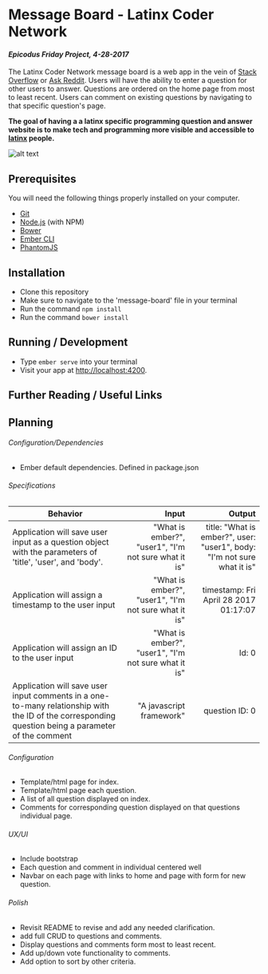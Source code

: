# Message Board - Latinx Coder Network
#### _Epicodus Friday Project, 4-28-2017_
The Latinx Coder Network message board is a web app in the vein of [Stack Overflow](http://stackoverflow.com/) or [Ask Reddit](https://www.reddit.com/r/AskReddit/). Users will have the ability to enter a question for other users to answer. Questions are ordered on the home page from most to least recent. Users can comment on existing questions by navigating to that specific question's page.

**The goal of having a a latinx specific programming question and answer website is to make tech and programming more visible and accessible to [latinx](http://www.complex.com/life/2016/04/latinx/) people.**

![alt text](http://swarthmorephoenix.com/wp-content/uploads/2015/11/300773.jpg)

## Prerequisites

You will need the following things properly installed on your computer.

* [Git](https://git-scm.com/)
* [Node.js](https://nodejs.org/) (with NPM)
* [Bower](https://bower.io/)
* [Ember CLI](https://ember-cli.com/)
* [PhantomJS](http://phantomjs.org/)

## Installation

* Clone this repository
* Make sure to navigate to the 'message-board' file in your terminal
* Run the command `npm install`
*  Run the command `bower install`

## Running / Development

* Type `ember serve` into your terminal
* Visit your app at [http://localhost:4200](http://localhost:4200).

## Further Reading / Useful Links

## Planning

###### Configuration/Dependencies

  * Ember default dependencies. Defined in package.json


###### Specifications

| Behavior | Input |  Output |
| -------- | ------: | -------: |
| Application will save user input  as a question object with the parameters of 'title', 'user', and 'body'.| "What is ember?", "user1", "I'm not sure what it is" | title: "What is ember?", user: "user1", body: "I'm not sure what it is"|
| Application will assign a timestamp to the user input | "What is ember?", "user1", "I'm not sure what it is" | timestamp: Fri April 28 2017 01:17:07 |
| Application will assign an ID to the user input | "What is ember?", "user1", "I'm not sure what it is" | Id: 0 |
| Application will save user input comments in a one-to-many relationship with the ID of the corresponding question being a parameter of the comment | "A javascript framework" | question ID: 0 |

###### Configuration

  * Template/html page for index.
  * Template/html page each question.
  * A list of all question displayed on index.
  * Comments for corresponding question displayed on that questions individual page.

###### UX/UI

  * Include bootstrap
  * Each question and comment in individual centered well
  * Navbar on each page with links to home and page with form for new question.

###### Polish

  * Revisit README to revise and add any needed clarification.
  * add full CRUD to questions and comments.
  * Display questions and comments form most to least recent.
  * Add up/down vote functionality to comments.
  * Add option to sort by other criteria.
